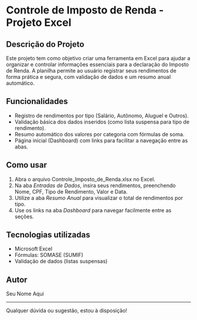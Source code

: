 # Controle de Imposto de Renda - Projeto Excel

## Descrição do Projeto

Este projeto tem como objetivo criar uma ferramenta em Excel para ajudar a organizar e controlar informações essenciais para a declaração do Imposto de Renda. A planilha permite ao usuário registrar seus rendimentos de forma prática e segura, com validação de dados e um resumo anual automático.

## Funcionalidades

- Registro de rendimentos por tipo (Salário, Autônomo, Aluguel e Outros).
- Validação básica dos dados inseridos (como lista suspensa para tipo de rendimento).
- Resumo automático dos valores por categoria com fórmulas de soma.
- Página inicial (Dashboard) com links para facilitar a navegação entre as abas.

## Como usar

1. Abra o arquivo Controle_Imposto_de_Renda.xlsx no Excel.
2. Na aba *Entradas de Dados*, insira seus rendimentos, preenchendo Nome, CPF, Tipo de Rendimento, Valor e Data.
3. Utilize a aba *Resumo Anual* para visualizar o total de rendimentos por tipo.
4. Use os links na aba *Dashboard* para navegar facilmente entre as seções.

## Tecnologias utilizadas

- Microsoft Excel
- Fórmulas: SOMASE (SUMIF)
- Validação de dados (listas suspensas)

## Autor

Seu Nome Aqui

---

Qualquer dúvida ou sugestão, estou à disposição!
